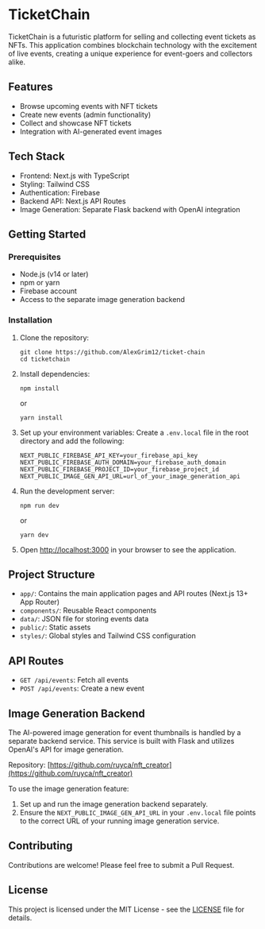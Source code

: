 # TicketChain

TicketChain is a futuristic platform for selling and collecting event tickets as NFTs. This application combines blockchain technology with the excitement of live events, creating a unique experience for event-goers and collectors alike.

## Features

- Browse upcoming events with NFT tickets
- Create new events (admin functionality)
- Collect and showcase NFT tickets
- Integration with AI-generated event images

## Tech Stack

- Frontend: Next.js with TypeScript
- Styling: Tailwind CSS
- Authentication: Firebase
- Backend API: Next.js API Routes
- Image Generation: Separate Flask backend with OpenAI integration

## Getting Started

### Prerequisites

- Node.js (v14 or later)
- npm or yarn
- Firebase account
- Access to the separate image generation backend

### Installation

1. Clone the repository:
   ```
   git clone https://github.com/AlexGrim12/ticket-chain
   cd ticketchain
   ```

2. Install dependencies:
   ```
   npm install
   ```
   or
   ```
   yarn install
   ```

3. Set up your environment variables:
   Create a `.env.local` file in the root directory and add the following:
   ```
   NEXT_PUBLIC_FIREBASE_API_KEY=your_firebase_api_key
   NEXT_PUBLIC_FIREBASE_AUTH_DOMAIN=your_firebase_auth_domain
   NEXT_PUBLIC_FIREBASE_PROJECT_ID=your_firebase_project_id
   NEXT_PUBLIC_IMAGE_GEN_API_URL=url_of_your_image_generation_api
   ```

4. Run the development server:
   ```
   npm run dev
   ```
   or
   ```
   yarn dev
   ```

5. Open [http://localhost:3000](http://localhost:3000) in your browser to see the application.

## Project Structure

- `app/`: Contains the main application pages and API routes (Next.js 13+ App Router)
- `components/`: Reusable React components
- `data/`: JSON file for storing events data
- `public/`: Static assets
- `styles/`: Global styles and Tailwind CSS configuration

## API Routes

- `GET /api/events`: Fetch all events
- `POST /api/events`: Create a new event

## Image Generation Backend

The AI-powered image generation for event thumbnails is handled by a separate backend service. This service is built with Flask and utilizes OpenAI's API for image generation.

Repository: [https://github.com/ruyca/nft_creator](https://github.com/ruyca/nft_creator)

To use the image generation feature:
1. Set up and run the image generation backend separately.
2. Ensure the `NEXT_PUBLIC_IMAGE_GEN_API_URL` in your `.env.local` file points to the correct URL of your running image generation service.

## Contributing

Contributions are welcome! Please feel free to submit a Pull Request.

## License

This project is licensed under the MIT License - see the [LICENSE](LICENSE) file for details.